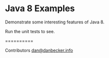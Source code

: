 Java 8 Examples
==========

Demonstrate some interesting features of Java 8.

Run the unit tests to see.

==========

Contributors
dan@danbecker.info   
